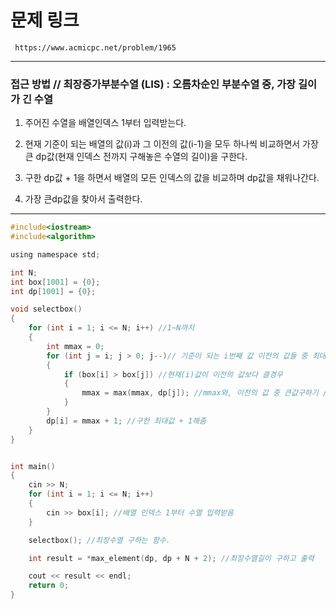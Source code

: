 # 문제 링크

     https://www.acmicpc.net/problem/1965
     
-------------------------------------------------------------------------------------------------------------------------------

### 접근 방법 // 최장증가부분수열 (LIS) : 오름차순인 부분수열 중, 가장 길이가 긴 수열

 1. 주어진 수열을 배열인덱스 1부터 입력받는다.
 
 2. 현재 기준이 되는 배열의 값(i)과 그 이전의 값(i-1)을 모두 하나씩 비교하면서 가장 큰 dp값(현재 인덱스 전까지 구해놓은 수열의 길이)을 구한다. 
 
 3. 구한 dp값 + 1을 하면서 배열의 모든 인덱스의 값을 비교하며 dp값을 채워나간다.
 
 4. 가장 큰dp값을 찾아서 출력한다.

-------------------------------------------------------------------------------------------------------------------------------

```c
#include<iostream>
#include<algorithm>

using namespace std;

int N;
int box[1001] = {0};
int dp[1001] = {0};

void selectbox()
{
	for (int i = 1; i <= N; i++) //1~N까지
	{
		int mmax = 0; 
		for (int j = i; j > 0; j--)// 기준이 되는 i번째 값 이전의 값들 중 최대 수열의 길이을 구한다
		{
			if (box[i] > box[j]) //현재(i)값이 이전의 값보다 클경우
			{
				mmax = max(mmax, dp[j]); //mmax와, 이전의 값 중 큰값구하기 //0~i-1까지 반복하면서 제일 큰 dp값구하기
			}
		}
		dp[i] = mmax + 1; //구한 최대값 + 1해줌
	}
}


int main()
{
	cin >> N;
	for (int i = 1; i <= N; i++)
	{
		cin >> box[i]; //배열 인덱스 1부터 수열 입력받음
	}

	selectbox(); //최장수열 구하는 함수.

	int result = *max_element(dp, dp + N + 2); //최장수열길이 구하고 출력

	cout << result << endl;
	return 0;
} 
```
